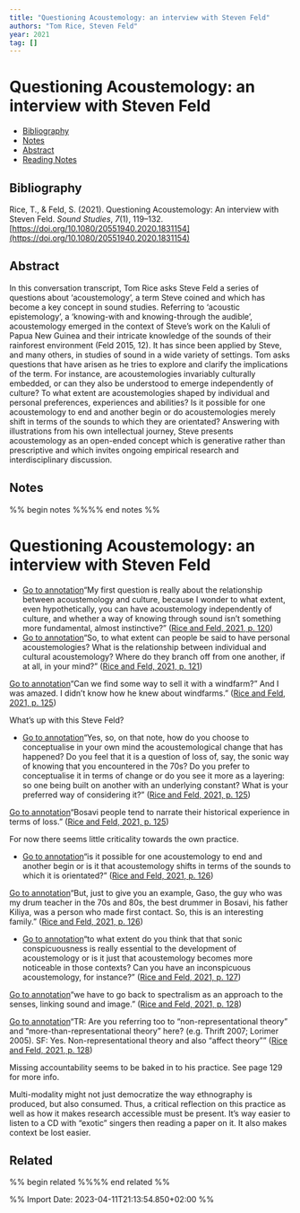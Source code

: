```yaml
---
title: "Questioning Acoustemology: an interview with Steven Feld"
authors: "Tom Rice, Steven Feld"
year: 2021
tag: []
---
```

# Questioning Acoustemology: an interview with Steven Feld

- [Bibliography](#bibliography)
- [Notes](#notes)
- [Abstract](#abstract)
- [Reading Notes](#reading-notes)

## Bibliography
Rice, T., & Feld, S. (2021). Questioning Acoustemology: An interview with Steven Feld. _Sound Studies_, _7_(1), 119–132. [https://doi.org/10.1080/20551940.2020.1831154](https://doi.org/10.1080/20551940.2020.1831154)

## Abstract
In this conversation transcript, Tom Rice asks Steve Feld a series of questions about ‘acoustemology’, a term Steve coined and which has become a key concept in sound studies. Referring to ‘acoustic epistemology’, a ‘knowing-with and knowing-through the audible’, acoustemology emerged in the context of Steve’s work on the Kaluli of Papua New Guinea and their intricate knowledge of the sounds of their rainforest environment (Feld 2015, 12). It has since been applied by Steve, and many others, in studies of sound in a wide variety of settings. Tom asks questions that have arisen as he tries to explore and clarify the implications of the term. For instance, are acoustemologies invariably culturally embedded, or can they also be understood to emerge independently of culture? To what extent are acoustemologies shaped by individual and personal preferences, experiences and abilities? Is it possible for one acoustemology to end and another begin or do acoustemologies merely shift in terms of the sounds to which they are orientated? Answering with illustrations from his own intellectual journey, Steve presents acoustemology as an open-ended concept which is generative rather than prescriptive and which invites ongoing empirical research and interdisciplinary discussion.

## Notes
%% begin notes %%%% end notes %%
# Questioning Acoustemology: an interview with Steven Feld

-   [Go to annotation](zotero://open-pdf/library/items/68QH5LCP?page=120&annotation=undefined)“My first question is really about the relationship between acoustemology and culture, because I wonder to what extent, even hypothetically, you can have acoustemology independently of culture, and whether a way of knowing through sound isn’t something more fundamental, almost instinctive?” ([Rice and Feld, 2021, p. 120](zotero://select/library/items/RP9JEJJA))
-   [Go to annotation](zotero://open-pdf/library/items/68QH5LCP?page=121&annotation=undefined)“So, to what extent can people be said to have personal acoustemologies? What is the relationship between individual and cultural acoustemology? Where do they branch off from one another, if at all, in your mind?” ([Rice and Feld, 2021, p. 121](zotero://select/library/items/RP9JEJJA))

[Go to annotation](zotero://open-pdf/library/items/68QH5LCP?page=125&annotation=VP2D24SP)“Can we find some way to sell it with a windfarm?” And I was amazed. I didn’t know how he knew about windfarms.” ([Rice and Feld, 2021, p. 125](zotero://select/library/items/RP9JEJJA))

What’s up with this Steve Feld?

-   [Go to annotation](zotero://open-pdf/library/items/68QH5LCP?page=125&annotation=undefined)“Yes, so, on that note, how do you choose to conceptualise in your own mind the acoustemological change that has happened? Do you feel that it is a question of loss of, say, the sonic way of knowing that you encountered in the 70s? Do you prefer to conceptualise it in terms of change or do you see it more as a layering: so one being built on another with an underlying constant? What is your preferred way of considering it?” ([Rice and Feld, 2021, p. 125](zotero://select/library/items/RP9JEJJA))

[Go to annotation](zotero://open-pdf/library/items/68QH5LCP?page=125&annotation=undefined)“Bosavi people tend to narrate their historical experience in terms of loss.” ([Rice and Feld, 2021, p. 125](zotero://select/library/items/RP9JEJJA))

For now there seems little criticality towards the own practice.

-   [Go to annotation](zotero://open-pdf/library/items/68QH5LCP?page=126&annotation=undefined)“is it possible for one acoustemology to end and another begin or is it that acoustemology shifts in terms of the sounds to which it is orientated?” ([Rice and Feld, 2021, p. 126](zotero://select/library/items/RP9JEJJA))

[Go to annotation](zotero://open-pdf/library/items/68QH5LCP?page=126&annotation=92LYLN59)“But, just to give you an example, Gaso, the guy who was my drum teacher in the 70s and 80s, the best drummer in Bosavi, his father Kiliya, was a person who made first contact. So, this is an interesting family.” ([Rice and Feld, 2021, p. 126](zotero://select/library/items/RP9JEJJA))

-   [Go to annotation](zotero://open-pdf/library/items/68QH5LCP?page=127&annotation=undefined)“to what extent do you think that that sonic conspicuousness is really essential to the development of acoustemology or is it just that acoustemology becomes more noticeable in those contexts? Can you have an inconspicuous acoustemology, for instance?” ([Rice and Feld, 2021, p. 127](zotero://select/library/items/RP9JEJJA))

[Go to annotation](zotero://open-pdf/library/items/68QH5LCP?page=128&annotation=undefined)“we have to go back to spectralism as an approach to the senses, linking sound and image.” ([Rice and Feld, 2021, p. 128](zotero://select/library/items/RP9JEJJA))

[Go to annotation](zotero://open-pdf/library/items/68QH5LCP?page=128&annotation=undefined)“TR: Are you referring too to “non-representational theory” and “more-than-representational theory” here? (e.g. Thrift 2007; Lorimer 2005). SF: Yes. Non-representational theory and also “affect theory”” ([Rice and Feld, 2021, p. 128](zotero://select/library/items/RP9JEJJA))

Missing accountability seems to be baked in to his practice. See page 129 for more info.

Multi-modality might not just democratize the way ethnography is produced, but also consumed. Thus, a critical reflection on this practice as well as how it makes research accessible must be present. It’s way easier to listen to a CD with “exotic” singers then reading a paper on it. It also makes context be lost easier.

## Related
%% begin related %%%% end related %%

%% Import Date: 2023-04-11T21:13:54.850+02:00 %%
